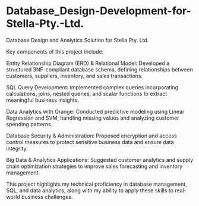 # Database_Design-Development-for-Stella-Pty.-Ltd.

Database Design and Analytics Solution for Stella Pty. Ltd.


Key components of this project include:

Entity Relationship Diagram (ERD) & Relational Model: Developed a structured 3NF-compliant database schema, defining relationships between customers, suppliers, inventory, and sales transactions.

SQL Query Development: Implemented complex queries incorporating calculations, joins, nested queries, and scalar functions to extract meaningful business insights.

Data Analytics with Orange: Conducted predictive modeling using Linear Regression and SVM, handling missing values and analyzing customer spending patterns.

Database Security & Administration: Proposed encryption and access control measures to protect sensitive business data and ensure data integrity.

Big Data & Analytics Applications: Suggested customer analytics and supply chain optimization strategies to improve sales forecasting and inventory management.

This project highlights my technical proficiency in database management, SQL, and data analytics, along with my ability to apply these skills to real-world business challenges.
